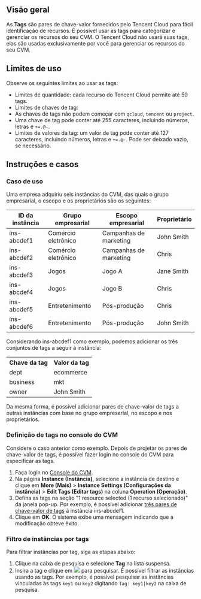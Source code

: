 ## Visão geral

As **Tags** são pares de chave-valor fornecidos pelo Tencent Cloud para fácil identificação de recursos. É possível usar as tags para categorizar e gerenciar os recursos do seu CVM.
O Tencent Cloud não usará suas tags, elas são usadas exclusivamente por você para gerenciar os recursos do seu CVM.

## Limites de uso
Observe os seguintes limites ao usar as tags:
- Limites de quantidade: cada recurso do Tencent Cloud permite até 50 tags.
- Limites de chaves de tag:
 - As chaves de tags não podem começar com `qcloud`, `tencent` ou `project`.
 - Uma chave de tag pode conter até 255 caracteres, incluindo números, letras e `+=.@-`.
- Limites de valores da tag: um valor de tag pode conter até 127 caracteres, incluindo números, letras e `+=.@-`. Pode ser deixado vazio, se necessário.

## Instruções e casos

### Caso de uso

Uma empresa adquiriu seis instâncias do CVM, das quais o grupo empresarial, o escopo e os proprietários são os seguintes:

| ID da instância | Grupo empresarial | Escopo empresarial | Proprietário |
|---------|---------|---------|--------|
| ins-abcdef1 | Comércio eletrônico | Campanhas de marketing | John Smith |
| ins-abcdef2 | Comércio eletrônico | Campanhas de marketing | Chris |
| ins-abcdef3 | Jogos | Jogo A | Jane Smith |
| ins-abcdef4 | Jogos | Jogo B | Chris |
| ins-abcdef5 | Entretenimento | Pós-produção | Chris |
| ins-abcdef6 | Entretenimento | Pós-produção | John Smith  |

Considerando ins-abcdef1 como exemplo, podemos adicionar os três conjuntos de tags a seguir à instância:
<table id="table02">
	<tr><th>Chave da tag</th><th>Valor da tag</th></tr>
	<tr><td>dept</td><td>ecommerce</td></tr>
	<tr><td>business</td><td>mkt</td></tr>
	<tr><td>owner</td><td>John Smith</td></tr>
</table>

Da mesma forma, é possível adicionar pares de chave-valor de tags a outras instâncias com base no grupo empresarial, no escopo e nos proprietários.

### Definição de tags no console do CVM
Considere o caso anterior como exemplo. Depois de projetar os pares de chave-valor de tags, é possível fazer login no console do CVM para especificar as tags.

1. Faça login no [Console do CVM](https://console.cloud.tencent.com/cvm).
2. Na página **Instance (Instância)**, selecione a instância de destino e clique em **More (Mais)** > **Instance Settings (Configurações da instância)** > **Edit Tags (Editar tags)** na coluna **Operation (Operação)**.
2. Defina as tags na seção "1 resource selected (1 recurso selecionado)" da janela pop-up.
Por exemplo, é possível adicionar [três pares de chave-valor de tags](#table02) à instância ins-abcdef1.
3. Clique em **OK**. O sistema exibe uma mensagem indicando que a modificação obteve êxito.


### Filtro de instâncias por tags

Para filtrar instâncias por tag, siga as etapas abaixo:

1. Clique na caixa de pesquisa e selecione **Tag** na lista suspensa.
2. Insira a tag e clique em <img src="https://main.qcloudimg.com/raw/3cca38f08eaa87087cdd1b81eaf08a0a.png" style="margin: 0;"> para pesquisar.
É possível filtrar as instâncias usando as tags. Por exemplo, é possível pesquisar as instâncias vinculadas às tags `key1` ou `key2` digitando `Tag: key1|key2` na caixa de pesquisa.
